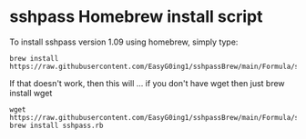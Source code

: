 ﻿

# sshpass Homebrew install script

To install sshpass version 1.09 using homebrew, simply type:

    brew install https://raw.githubusercontent.com/EasyG0ing1/sshpassBrew/main/Formula/sshpass.rb

If that doesn't work, then this will ... if you don't have wget then just brew install wget

    wget https://raw.githubusercontent.com/EasyG0ing1/sshpassBrew/main/Formula/sshpass.rb
    brew install sshpass.rb

